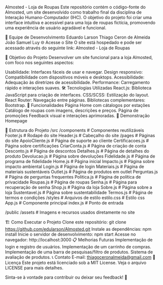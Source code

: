 Almosted - Loja de Roupas
Este repositório contém o código-fonte do Almosted, um site desenvolvido como trabalho final da disciplina de Interação Humano-Computador (IHC). O objetivo do projeto foi criar uma interface intuitiva e acessível para uma loja de roupas fictícia, promovendo uma experiência de usuário agradável e funcional.

👥 Equipe de Desenvolvimento
Eduardo Larson
Thiago Ceron de Almeida
João Samuel Luy
🌐 Acesse o Site
O site está hospedado e pode ser acessado através do seguinte link:
Almosted - Loja de Roupas

🎯 Objetivo do Projeto
Desenvolver um site funcional para a loja Almosted, com foco nos seguintes aspectos:

Usabilidade: Interfaces fáceis de usar e navegar.
Design responsivo: Compatibilidade com dispositivos móveis e desktops.
Acessibilidade: Adequação às diretrizes de acessibilidade.
Performance: Carregamento rápido e interações suaves.
🛠️ Tecnologias Utilizadas
React.js: Biblioteca JavaScript para criação de interfaces.
CSS/SCSS: Estilização do layout.
React Router: Navegação entre páginas.
Bibliotecas complementares: Bootstrap.
🚀 Funcionalidades
Página Home com cátalogos por estações
Catálogo de roupas com imagens, descrições e preços.
Página de promoções
Feedback visual e interações aprimoradas.
📸 Demonstração
Homepage

📂 Estrutura do Projeto
/src
  /components      # Componentes reutilizáveis
    Footer.js      # Rodapé do site
    Header.js      # Cabeçalho do site
  /pages           # Páginas do site
    ApoioCliente.js  # Página de suporte ao cliente
    Certificacoes.js # Página sobre certificações
    CriarConta.js    # Página de criação de conta
    Desconto.js      # Página de descontos
    Detalhes.js      # Página de detalhes do produto
    Devolucao.js     # Página sobre devoluções
    Fidelidade.js    # Página de programa de fidelidade
    Home.js          # Página inicial
    Impacto.js       # Página sobre impacto ambiental
    Login.js         # Página de login
    Materiais.js     # Página de materiais sustentáveis
    Outlet.js        # Página de produtos em outlet
    Perguntas.js     # Página de perguntas frequentes
    Politica.js      # Página de política de privacidade
    Roupas.js        # Página de roupas
    Senha.js         # Página para recuperação de senha
    Shop.js          # Página da loja
    Sobre.js         # Página sobre a loja
    Sustentavel.js   # Página sobre sustentabilidade
    Termos.js        # Página de termos e condições
  /styles           # Arquivos de estilo
    estilo.css      # Estilo css
  App.js            # Componente principal
  index.js          # Ponto de entrada

/public
  /assets           # Imagens e recursos usados diretamente no site

🏗️ Como Executar o Projeto
Clone este repositório:
git clone https://github.com/edularson/Almosted.git
Instale as dependências:
npm install
Inicie o servidor de desenvolvimento:
npm start
Acesse no navegador:
http://localhost:3000
📋 Melhorias Futuras
Implementação de login e registro de usuários.
Implementação de um carrinho de compras.
Implementação de uma barra de pesquisas/filtro de produtos.
Sistema de avaliação de produtos.
📞 Contato
E-mail: thiagoceronalmeida@gmail.com
📄 Licença
Este projeto está licenciado sob a MIT License. Veja o arquivo LICENSE para mais detalhes.

Sinta-se à vontade para contribuir ou deixar seu feedback! 💬
